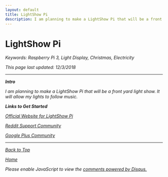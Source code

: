 ```yaml
---
layout: default
title: LightShow Pi
description: I am planning to make a LightShow Pi that will be a front yard light show. It will allow my lights to follow music.
---
```


# LightShow Pi

<i> Keywords: Raspberry Pi 3, Light Display, Christmas, Electricity </i>

<i> This page last updated: 12/3/2018

* * * 

<b> Intro </b>

I am planning to make a LightShow Pi that will be a front yard light show. It will allow my lights to follow music.

<b> Links to Get Started </b>

<a href="http://lightshowpi.org/">Official Website for LightShow Pi</a>

<a href="https://www.reddit.com/r/LightShowPi/">Reddit Support Community</a>

<a href="https://plus.google.com/communities/101789596301454731630/stream/02bb27f7-4eb3-443d-98ff-45d1ff784359">Google Plus Community</a>

* * *

<a href="https://shea08.github.io/LightShowPi">Back to Top</a>

[Home](./)

<div id="disqus_thread"></div>
<script>

/**
*  RECOMMENDED CONFIGURATION VARIABLES: EDIT AND UNCOMMENT THE SECTION BELOW TO INSERT DYNAMIC VALUES FROM YOUR PLATFORM OR CMS.
*  LEARN WHY DEFINING THESE VARIABLES IS IMPORTANT: https://disqus.com/admin/universalcode/#configuration-variables*/
/*
var disqus_config = function () {
this.page.url = "https://shea08.github.io/LightShowPi";  // Replace PAGE_URL with your page's canonical URL variable
this.page.identifier = "/LightShowPi/"; // Replace PAGE_IDENTIFIER with your page's unique identifier variable
};
*/
(function() { // DON'T EDIT BELOW THIS LINE
var d = document, s = d.createElement('script');
s.src = 'https://shea08.disqus.com/embed.js';
s.setAttribute('data-timestamp', +new Date());
(d.head || d.body).appendChild(s);
})();
</script>
<noscript>Please enable JavaScript to view the <a href="https://disqus.com/?ref_noscript">comments powered by Disqus.</a></noscript>
